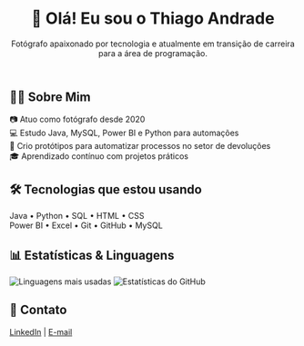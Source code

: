 <!DOCTYPE html>
<html lang="pt-br">
<head>
  <meta charset="UTF-8" />
  <meta name="viewport" content="width=device-width, initial-scale=1" />
  
   

</head>
<body>

  <header>
    <h1>👋 Olá! Eu sou o Thiago Andrade</h1>
    <p>Fotógrafo apaixonado por tecnologia e atualmente em transição de carreira para a área de programação.</p>
  </header>

  <section>
    <h2>👨‍💻 Sobre Mim</h2>
    <p>
      📷 Atuo como fotógrafo desde 2020<br>
      💻 Estudo Java, MySQL, Power BI e Python para automações<br>
      🔧 Crio protótipos para automatizar processos no setor de devoluções<br>
      🎓 Aprendizado contínuo com projetos práticos
    </p>
  </section>

  <section>
    <h2>🛠️ Tecnologias que estou usando</h2>
    <p>
      Java • Python • SQL • HTML • CSS<br>
      Power BI • Excel • Git • GitHub • MySQL
    </p>
  </section>

  <section>
    <h2>📊 Estatísticas & Linguagens</h2>
    <div class="stats-container">
      <img src="https://github-readme-stats.vercel.app/api/top-langs/?username=Thiagoblackphotos&layout=compact&theme=dracula" alt="Linguagens mais usadas">
      <img src="https://github-readme-stats.vercel.app/api?username=Thiagoblackphotos&show_icons=true&theme=dracula" alt="Estatísticas do GitHub">
    </div>
  </section>

  <section>
    <h2>📎 Contato</h2>
    <p>
      <a href="https://www.linkedin.com/in/thiago-andrade-nascimento-27b7b615a/" target="_blank">LinkedIn</a> |
      <a href="mailto:thiago.life.world@gmail.com">E-mail</a>
    </p>
  </section>

  

</body>
</html>
